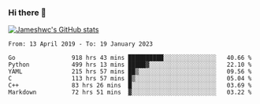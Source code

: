 ### Hi there 👋

[![Jameshwc's GitHub stats](https://github-readme-stats.vercel.app/api?username=jameshwc)](https://github.com/anuraghazra/github-readme-stats)

<!--START_SECTION:waka-->

```text
From: 13 April 2019 - To: 19 January 2023

Go                918 hrs 43 mins ██████████░░░░░░░░░░░░░░░   40.66 %
Python            499 hrs 13 mins █████▓░░░░░░░░░░░░░░░░░░░   22.10 %
YAML              215 hrs 57 mins ██▒░░░░░░░░░░░░░░░░░░░░░░   09.56 %
C                 113 hrs 57 mins █▒░░░░░░░░░░░░░░░░░░░░░░░   05.04 %
C++               83 hrs 26 mins  █░░░░░░░░░░░░░░░░░░░░░░░░   03.69 %
Markdown          72 hrs 51 mins  ▓░░░░░░░░░░░░░░░░░░░░░░░░   03.22 %
```

<!--END_SECTION:waka-->